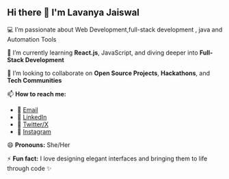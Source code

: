 ## Hi there 👋 I'm Lavanya Jaiswal

💻 I’m passionate about Web Development,full-stack development , java and Automation Tools

🌱 I’m currently learning **React.js**, JavaScript, and diving deeper into **Full-Stack Development**

🤝 I’m looking to collaborate on **Open Source Projects**, **Hackathons**, and **Tech Communities**

📫 **How to reach me:**
- 📧 [Email](mailto:lavanyajaiswal77@gmail.com)
- 💼 [LinkedIn](https://www.linkedin.com/in/lavanya-jaiswal-7216b9256/)
- 🧵 [Twitter/X](https://twitter.com/yourhandle)
- 📸 [Instagram](https://www.instagram.com/revenger980?igsh=MWM2dmowMmZ4bHIwbg==)

😄 **Pronouns:** She/Her

⚡ **Fun fact:** I love designing elegant interfaces and bringing them to life through code ✨

<!--
**lavanyajaiswal/lavanyajaiswal** is a ✨ _special_ ✨ repository because its `README.md` (this file) appears on your GitHub profile.
-->

